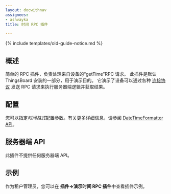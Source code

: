 ```yaml
---
layout: docwithnav
assignees:
- ashvayka
title: 时间 RPC 插件

---
```


{% include templates/old-guide-notice.md %}

## 概述

简单的 RPC 插件，负责处理来自设备的“getTime”RPC 请求。
此插件是默认 ThingsBoard 安装的一部分，用于演示目的。
它演示了设备可以通过各种 [连接协议](/docs/reference/protocols) 发送 RPC 请求来执行服务器端逻辑并获取结果。

## 配置

您可以指定*时间格式*配置参数。有关更多详细信息，请参阅 [DateTimeFormatter API](https://docs.oracle.com/javase/8/docs/api/java/time/format/DateTimeFormatter.html)。

## 服务器端 API

此插件不提供任何服务器端 API。

## 示例

作为租户管理员，您可以在 **插件->演示时间 RPC 插件**中查看插件示例。